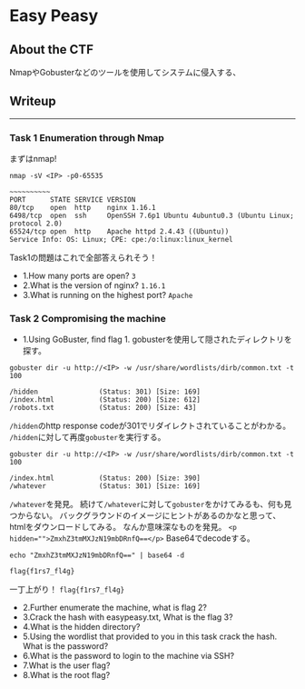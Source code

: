 # Easy Peasy

## About the CTF
NmapやGobusterなどのツールを使用してシステムに侵入する、

## Writeup
---  
### Task 1  Enumeration through Nmap
まずはnmap!
```
nmap -sV <IP> -p0-65535

~~~~~~~~~~
PORT      STATE SERVICE VERSION
80/tcp    open  http    nginx 1.16.1
6498/tcp  open  ssh     OpenSSH 7.6p1 Ubuntu 4ubuntu0.3 (Ubuntu Linux; protocol 2.0)
65524/tcp open  http    Apache httpd 2.4.43 ((Ubuntu))
Service Info: OS: Linux; CPE: cpe:/o:linux:linux_kernel
```
Task1の問題はこれで全部答えられそう！

- 1.How many ports are open?  `3`
- 2.What is the version of nginx?  `1.16.1`
- 3.What is running on the highest port?  `Apache`

### Task 2  Compromising the machine
- 1.Using GoBuster, find flag 1.
gobusterを使用して隠されたディレクトリを探す。
```
gobuster dir -u http://<IP> -w /usr/share/wordlists/dirb/common.txt -t 100

/hidden               (Status: 301) [Size: 169]
/index.html           (Status: 200) [Size: 612]                                  
/robots.txt           (Status: 200) [Size: 43]  
```
`/hidden`のhttp response codeが301でリダイレクトされていることがわかる。
`/hidden`に対して再度`gobuster`を実行する。
```
gobuster dir -u http://<IP> -w /usr/share/wordlists/dirb/common.txt -t 100

/index.html           (Status: 200) [Size: 390]
/whatever             (Status: 301) [Size: 169]
```
`/whatever`を発見。
続けて`/whatever`に対して`gobuster`をかけてみるも、何も見つからない。
バックグラウンドのイメージにヒントがあるのかなと思って、htmlをダウンロードしてみる。
なんか意味深なものを発見。
`<p hidden="">ZmxhZ3tmMXJzN19mbDRnfQ==</p>`
Base64でdecodeする。
```
echo "ZmxhZ3tmMXJzN19mbDRnfQ==" | base64 -d

flag{f1rs7_fl4g}
```

一丁上がり！ `flag{f1rs7_fl4g}`

- 2.Further enumerate the machine, what is flag 2?
- 3.Crack the hash with easypeasy.txt, What is the flag 3?
- 4.What is the hidden directory?
- 5.Using the wordlist that provided to you in this task crack the hash. What is the password?
- 6.What is the password to login to the machine via SSH?
- 7.What is the user flag?
- 8.What is the root flag?